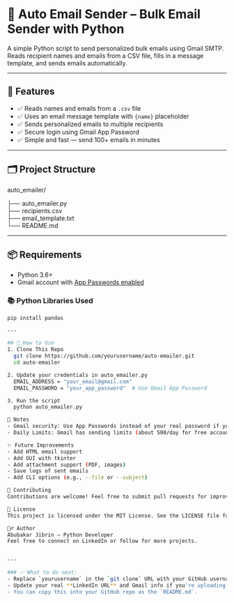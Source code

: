 # 📧 Auto Email Sender – Bulk Email Sender with Python

A simple Python script to send personalized bulk emails using Gmail SMTP. Reads recipient names and emails from a CSV file, fills in a message template, and sends emails automatically.

---

## 🚀 Features

- ✅ Reads names and emails from a `.csv` file
- ✅ Uses an email message template with `{name}` placeholder
- ✅ Sends personalized emails to multiple recipients
- ✅ Secure login using Gmail App Password
- ✅ Simple and fast — send 100+ emails in minutes

---

## 🗂️ Project Structure

auto_emailer/

├── auto_emailer.py          
├── recipients.csv           
├── email_template.txt       
└── README.md                

---

## 📦 Requirements

- Python 3.6+
- Gmail account with [App Passwords enabled](https://support.google.com/accounts/answer/185833)

### 📚 Python Libraries Used

```bash
pip install pandas

---

## 🧪 How to Use
1. Clone This Repo
  git clone https://github.com/yourusername/auto-emailer.git
  cd auto-emailer

2. Update your credentials in auto_emailer.py
  EMAIL_ADDRESS = "your_email@gmail.com"
  EMAIL_PASSWORD = "your_app_password"  # Use Gmail App Password

3. Run the script
  python auto_emailer.py

📌 Notes
- Gmail security: Use App Passwords instead of your real password if you use two-factor authentication (2FA).
- Daily Limits: Gmail has sending limits (about 500/day for free accounts).

✨ Future Improvements
- Add HTML email support
- Add GUI with tkinter
- Add attachment support (PDF, images)
- Save logs of sent emails
- Add CLI options (e.g., --file or --subject)

🤝 Contributing
Contributions are welcome! Feel free to submit pull requests for improvements.

📄 License
This project is licensed under the MIT License. See the LICENSE file for details.

🙋‍♂️ Author
Abubakar Jibrin – Python Developer
Feel free to connect on LinkedIn or follow for more projects.


---

### ✅ What to do next:
- Replace `yourusername` in the `git clone` URL with your GitHub username.
- Update your real **LinkedIn URL** and Gmail info if you're uploading publicly.
- You can copy this into your GitHub repo as the `README.md`.


